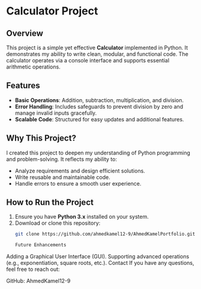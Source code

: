 # Calculator Project

## Overview
This project is a simple yet effective **Calculator** implemented in Python. It demonstrates my ability to write clean, modular, and functional code. The calculator operates via a console interface and supports essential arithmetic operations.

## Features
- **Basic Operations**: Addition, subtraction, multiplication, and division.
- **Error Handling**: Includes safeguards to prevent division by zero and manage invalid inputs gracefully.
- **Scalable Code**: Structured for easy updates and additional features.

## Why This Project?
I created this project to deepen my understanding of Python programming and problem-solving. It reflects my ability to:
- Analyze requirements and design efficient solutions.
- Write reusable and maintainable code.
- Handle errors to ensure a smooth user experience.

## How to Run the Project
1. Ensure you have **Python 3.x** installed on your system.
2. Download or clone this repository:
   ```bash
   git clone https://github.com/ahmedkamel12-9/AhmedKamelPortfolio.git

   Future Enhancements
Adding a Graphical User Interface (GUI).
Supporting advanced operations (e.g., exponentiation, square roots, etc.).
Contact
If you have any questions, feel free to reach out:

GitHub: AhmedKamel12-9
